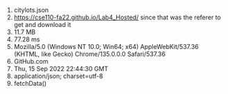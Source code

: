 1. citylots.json
2. https://cse110-fa22.github.io/Lab4_Hosted/ since that was the referer to get and download it 
3. 11.7 MB
4. 77.28 ms
5. Mozilla/5.0 (Windows NT 10.0; Win64; x64) AppleWebKit/537.36 (KHTML, like Gecko) Chrome/135.0.0.0 Safari/537.36
6. GitHub.com
7. Thu, 15 Sep 2022 22:44:30 GMT
8. application/json; charset=utf-8
9. fetchData()
